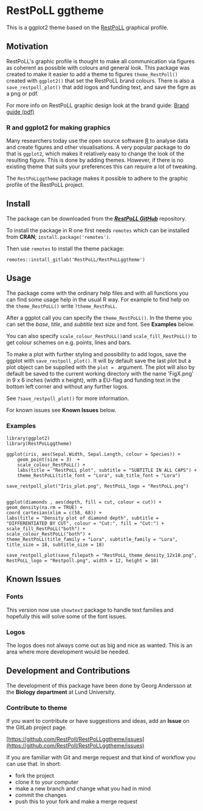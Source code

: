 # RestPoLL ggtheme

This is a ggplot2 theme based on the [RestPoLL](https://restpoll.eu/) graphical profile.

## Motivation

RestPoLL's graphic profile is thought to make all communication via figures as coherent as possible with colours and general look. This package was created to make it easier to add a theme to figures `theme_RestPoll()` created with `ggplot2()` that set the RestPoLL brand colours. There is also a `save_restpoll_plot()` that add logos and funding text, and save the figre as a png or pdf.

For more info on RestPoLL graphic design look at the brand guide:
[Brand guide (pdf)](https://restpoll.eu/wp-content/uploads/2024/03/RestPoll-Brand-guide-1.pdf)

### R and ggplot2 for making graphics

Many researchers today use the open source software [R](https://www.r-project.org/) to analyse data and create figures and other visualisations. A very popular package to do that is `ggplot2`, which makes it relatively easy to change the look of the resulting figure. This is done by adding themes.
However, if there is no existing theme that suits your preferences this can require a lot of tweaking.

The `RestPoLLggtheme` package makes it possible to adhere to the graphic profile of the RestPoLL project.

## Install

The package can be downloaded from the [***RestPoLL GitHub***](https://github.com/RestPoll/RestPoLLggtheme) repository.

To install the package in R one first needs `remotes` which can be installed from **CRAN**; `install.package('remotes')`.

Then use `remotes` to install the theme package:

`remotes::install_gitlab('RestPoLL/RestPoLLggtheme')`

## Usage

The package come with the ordinary help files and with all functions you can find some usage help in the usual R way.
For example to find help on the `theme_RestPoLL()` write `?theme_RestPoLL`.

After a ggplot call you can specify the `theme_RestPoLL()`. In the theme you can set the *base*, *title*, and *subtitle* text size and font. See **Examples** below.

You can also specify `scale_colour_RestPoLL()`and `scale_fill_RestPoLL()` to get colour schemes on e.g. points, lines and bars.

To make a plot with further styling and possibility to add logos, save the ggplot with `save_restpoll_plot()`. It will by default save the last plot but a plot object can be supplied with the `plot = ` argument. The plot will also by default be saved to the current working directory with the name 'FigX.png' in 9 x 6 inches (width x height), with a EU-flag and funding text in the bottom left corner and without any further logos.

See `?save_restpoll_plot()` for more information.

For known issues see **Known Issues** below.

### Examples

    library(ggplot2)
    library(RestPoLLggtheme)

    ggplot(iris, aes(Sepal.Width, Sepal.Length, colour = Species)) +
        geom_point(size = 3)  +
        scale_colour_RestPoLL() +
        labs(title = "RestPoLL plot", subtitle = "SUBTITLE IN ALL CAPS") +
        theme_RestPoLL(title_font = "Lora", sub_title_font = "Lora")
        
    save_restpoll_plot("Iris_plot.png", RestPoLL_logo = "RestPoLL.png")


    ggplot(diamonds , aes(depth, fill = cut, colour = cut)) +
    geom_density(na.rm = TRUE) +
    coord_cartesian(xlim = c(58, 68)) +
    labs(title = "Density plot of diamond depth", subtitle = "DIFFERENTIATED BY CUT", colour = "Cut:", fill = "Cut:") +
    scale_fill_RestPoLL("both") +
    scale_colour_RestPoLL("both") +
    theme_RestPoLL(title_family = "Lora", subtitle_family = "Lora", title_size = 18, subtitle_size = 18)
    
    save_restpoll_plot(save_filepath = "RestPoLL_theme_density_12x10.png", RestPoLL_logo = "Restpoll.png", width = 12, height = 10)

## Known Issues

### Fonts

This version now use `showtext` package to handle text families and hopefully this will solve some of the font issues.


### Logos

The logos does not always come out as big and nice as wanted. This is an area where more development would be needed.

## Development and Contributions

The development of this package have been done by Georg Andersson at the **Biology department** at Lund University.

### Contribute to theme

If you want to contribute or have suggestions and ideas, add an **Issue** on the GitLab project page.

[https://github.com/RestPoll/RestPoLLggtheme/issues](https://github.com/RestPoll/RestPoLLggtheme/issues)

If you are familiar with Git and merge request and that kind of workflow you can  use that. In short:

- fork the project
- clone it to your computer
- make a new branch and change what you had in mind
- commit the changes
- push this to your fork and make a merge request
